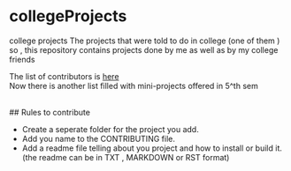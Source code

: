# collegeProjects
college projects
The projects that were told to do in college (one of them ) so , this repository contains projects done by me as well as by my college friends

The list of contributors is [here](https://github.com/WiredProgrammers/collegeProjects/blob/master/CONTRIBUTING.md)
<br>
Now there is another list filled with mini-projects offered in 5^th sem

<br>
## Rules to contribute

+ Create a seperate folder for the project you add.
+ Add you name to the CONTRIBUTING file.
+ Add a readme file telling about you project and how to install or build it. (the readme can be in TXT , MARKDOWN or RST format)
